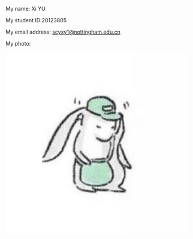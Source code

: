 My name: Xi YU

My student ID:20123805

My email address: scyxy1@nottingham.edu.cn

My photo:

![rabbit](../images/rabbit.jpeg "Xi YU")
